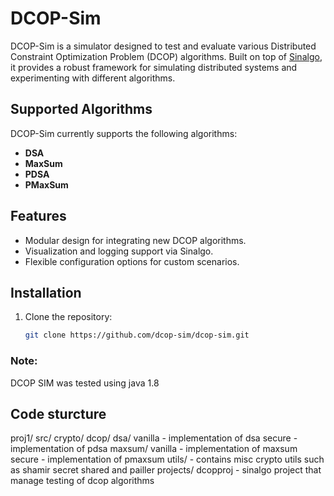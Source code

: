 # DCOP-Sim

DCOP-Sim is a simulator designed to test and evaluate various Distributed Constraint Optimization Problem (DCOP) algorithms. Built on top of [Sinalgo](https://disco.ethz.ch/sinalgo/), it provides a robust framework for simulating distributed systems and experimenting with different algorithms.

## Supported Algorithms

DCOP-Sim currently supports the following algorithms:
- **DSA**
- **MaxSum**
- **PDSA** 
- **PMaxSum**

## Features

- Modular design for integrating new DCOP algorithms.
- Visualization and logging support via Sinalgo.
- Flexible configuration options for custom scenarios.

## Installation

1. Clone the repository:
   ```bash
   git clone https://github.com/dcop-sim/dcop-sim.git

### Note:
DCOP SIM was tested using java 1.8

## Code sturcture

proj1/
  src/
    crypto/
      dcop/
        dsa/
          vanilla - implementation of dsa
          secure - implementation of pdsa
        maxsum/
          vanilla - implementation of maxsum
          secure - implementation of pmaxsum
        utils/ - contains misc crypto utils such as shamir secret shared and pailler
    projects/
      dcopproj - sinalgo project that manage testing of dcop algorithms

  
